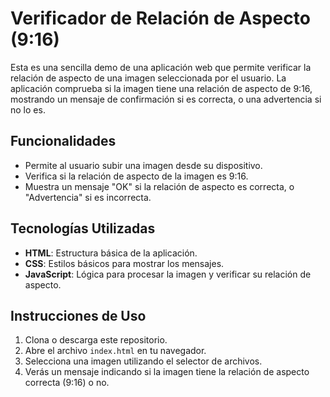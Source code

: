 # Verificador de Relación de Aspecto (9:16)

Esta es una sencilla demo de una aplicación web que permite verificar la relación de aspecto de una imagen seleccionada por el usuario. La aplicación comprueba si la imagen tiene una relación de aspecto de 9:16, mostrando un mensaje de confirmación si es correcta, o una advertencia si no lo es.

## Funcionalidades

- Permite al usuario subir una imagen desde su dispositivo.
- Verifica si la relación de aspecto de la imagen es 9:16.
- Muestra un mensaje "OK" si la relación de aspecto es correcta, o "Advertencia" si es incorrecta.

## Tecnologías Utilizadas

- **HTML**: Estructura básica de la aplicación.
- **CSS**: Estilos básicos para mostrar los mensajes.
- **JavaScript**: Lógica para procesar la imagen y verificar su relación de aspecto.

## Instrucciones de Uso

1. Clona o descarga este repositorio.
2. Abre el archivo `index.html` en tu navegador.
3. Selecciona una imagen utilizando el selector de archivos.
4. Verás un mensaje indicando si la imagen tiene la relación de aspecto correcta (9:16) o no.